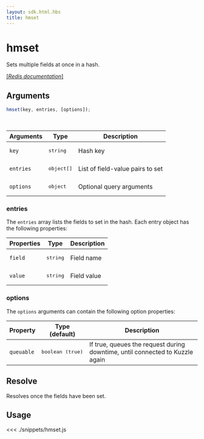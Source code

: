 ```yaml
---
layout: sdk.html.hbs
title: hmset
---
```


# hmset

Sets multiple fields at once in a hash.

[[_Redis documentation_]](https://redis.io/commands/hmset)

## Arguments

```js
hmset(key, entries, [options]);
```

<br/>

| Arguments | Type                | Description                      |
| --------- | ------------------- | -------------------------------- |
| `key`     | <pre>string</pre>   | Hash key                         |
| `entries` | <pre>object[]</pre> | List of field-value pairs to set |
| `options` | <pre>object</pre>   | Optional query arguments         |

### entries

The `entries` array lists the fields to set in the hash. Each entry object has the following properties:

| Properties | Type              | Description |
| ---------- | ----------------- | ----------- |
| `field`    | <pre>string</pre> | Field name  |
| `value`    | <pre>string</pre> | Field value |

### options

The `options` arguments can contain the following option properties:

| Property   | Type (default)            | Description                                                                  |
| ---------- | ------------------------- | ---------------------------------------------------------------------------- |
| `queuable` | <pre>boolean (true)</pre> | If true, queues the request during downtime, until connected to Kuzzle again |

## Resolve

Resolves once the fields have been set.

## Usage

<<< ./snippets/hmset.js
